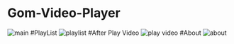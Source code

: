 # Gom-Video-Player
![main](https://user-images.githubusercontent.com/57828021/180602592-aafd6eef-a107-4fc4-800f-51c9e0a89406.png)
#PlayList
![playlist](https://user-images.githubusercontent.com/57828021/180602597-a03f28f1-7b83-483b-89c6-bf36265fb3ac.png)
#After Play Video
![play video](https://user-images.githubusercontent.com/57828021/180602606-55518274-5d9d-46dc-a1a0-79f88f145011.png)
#About
![about](https://user-images.githubusercontent.com/57828021/180602615-117177bc-8d61-434a-93d9-5fb56b88da29.png)
